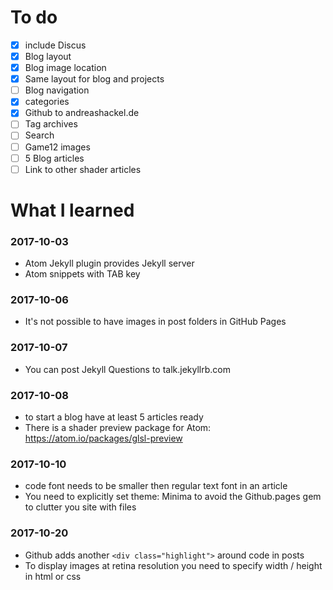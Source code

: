 # To do

- [x] include Discus
- [x] Blog layout
- [x] Blog image location
- [x] Same layout for blog and projects
- [ ] Blog navigation
- [x] categories
- [x] Github to andreashackel.de
- [ ] Tag archives
- [ ] Search
- [ ] Game12 images
- [ ] 5 Blog articles
- [ ] Link to other shader articles

# What I learned

### 2017-10-03

- Atom Jekyll plugin provides Jekyll server
- Atom snippets with TAB key

### 2017-10-06

- It's not possible to have images in post folders in GitHub Pages

### 2017-10-07

- You can post Jekyll Questions to talk.jekyllrb.com

### 2017-10-08

- to start a blog have at least 5 articles ready
- There is a shader preview package for Atom: https://atom.io/packages/glsl-preview

### 2017-10-10

- code font needs to be smaller then regular text font in an article
- You need to explicitly set theme: Minima to avoid the Github.pages gem to clutter you site with files

### 2017-10-20

- Github adds another `<div class="highlight">` around code in posts
- To display images at retina resolution you need to specify width / height in html or css
